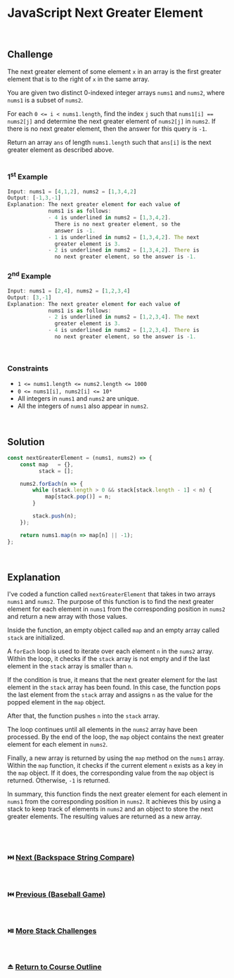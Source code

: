 # JavaScript Next Greater Element
<br/>

## Challenge
The next greater element of some element `x` in an array is the first greater element that is to the right of `x` in the same array.

You are given two distinct 0-indexed integer arrays `nums1` and `nums2`, where `nums1` is a subset of `nums2`.

For each `0 <= i < nums1.length`, find the index `j` such that `nums1[i] == nums2[j]` and determine the next greater element of `nums2[j]` in `nums2`. If there is no next greater element, then the answer for this query is `-1`.

Return an array `ans` of length `nums1.length` such that `ans[i]` is the next greater element as described above.
<br/>
<br/>

### 1<sup>st</sup> Example

```JavaScript
Input: nums1 = [4,1,2], nums2 = [1,3,4,2]
Output: [-1,3,-1]
Explanation: The next greater element for each value of
             nums1 is as follows:
             - 4 is underlined in nums2 = [1,3,4,2].
               There is no next greater element, so the
               answer is -1.
             - 1 is underlined in nums2 = [1,3,4,2]. The next
               greater element is 3.
             - 2 is underlined in nums2 = [1,3,4,2]. There is
               no next greater element, so the answer is -1.
```

### 2<sup>nd</sup> Example

```JavaScript
Input: nums1 = [2,4], nums2 = [1,2,3,4]
Output: [3,-1]
Explanation: The next greater element for each value of
             nums1 is as follows:
             - 2 is underlined in nums2 = [1,2,3,4]. The next
               greater element is 3.
             - 4 is underlined in nums2 = [1,2,3,4]. There is
               no next greater element, so the answer is -1.
```

<br/>

### Constraints

- `1 <= nums1.length <= nums2.length <= 1000`
- `0 <= nums1[i], nums2[i] <= 10⁴`
- All integers in `nums1` and `nums2` are unique.
- All the integers of `nums1` also appear in `nums2`.

<br/>

## Solution

```JavaScript
const nextGreaterElement = (nums1, nums2) => {
    const map   = {},
          stack = [];

    nums2.forEach(n => {
        while (stack.length > 0 && stack[stack.length - 1] < n) {
            map[stack.pop()] = n;
        }

        stack.push(n);
    });

    return nums1.map(n => map[n] || -1);
};
```

<br/>

## Explanation

I've coded a function called `nextGreaterElement` that takes in two arrays `nums1` and `nums2`. The purpose of this function is to find the next greater element for each element in `nums1` from the corresponding position in `nums2` and return a new array with those values.
<br/>

Inside the function, an empty object called `map` and an empty array called `stack` are initialized.
<br/>

A `forEach` loop is used to iterate over each element `n` in the `nums2` array. Within the loop, it checks if the `stack` array is not empty and if the last element in the `stack` array is smaller than `n`.
<br/>

If the condition is true, it means that the next greater element for the last element in the `stack` array has been found. In this case, the function pops the last element from the `stack` array and assigns `n` as the value for the popped element in the `map` object.
<br/>

After that, the function pushes `n` into the `stack` array.
<br/>

The loop continues until all elements in the `nums2` array have been processed. By the end of the loop, the `map` object contains the next greater element for each element in `nums2`.
<br/>

Finally, a new array is returned by using the `map` method on the `nums1` array. Within the `map` function, it checks if the current element `n` exists as a key in the `map` object. If it does, the corresponding value from the `map` object is returned. Otherwise, `-1` is returned.
<br/>

In summary, this function finds the next greater element for each element in `nums1` from the corresponding position in `nums2`. It achieves this by using a stack to keep track of elements in `nums2` and an object to store the next greater elements. The resulting values are returned as a new array.
<br/>
<br/>
<br/>
<br/>

### :next_track_button: [Next (Backspace String Compare)][Next]
<br/>

### :previous_track_button: [Previous (Baseball Game)][Previous]
<br/>

### :play_or_pause_button: [More Stack Challenges][More]
<br/>

### :eject_button: [Return to Course Outline][Return]
<br/>

[Next]: https://github.com/Superklok/JavaScriptStacks/blob/main/JavaScriptBackspaceStringCompare.md
[Previous]: https://github.com/Superklok/JavaScriptStacks/blob/main/JavaScriptBaseballGame.md
[More]: https://github.com/Superklok/JavaScriptStacks
[Return]: https://github.com/Superklok/LearnJavaScript